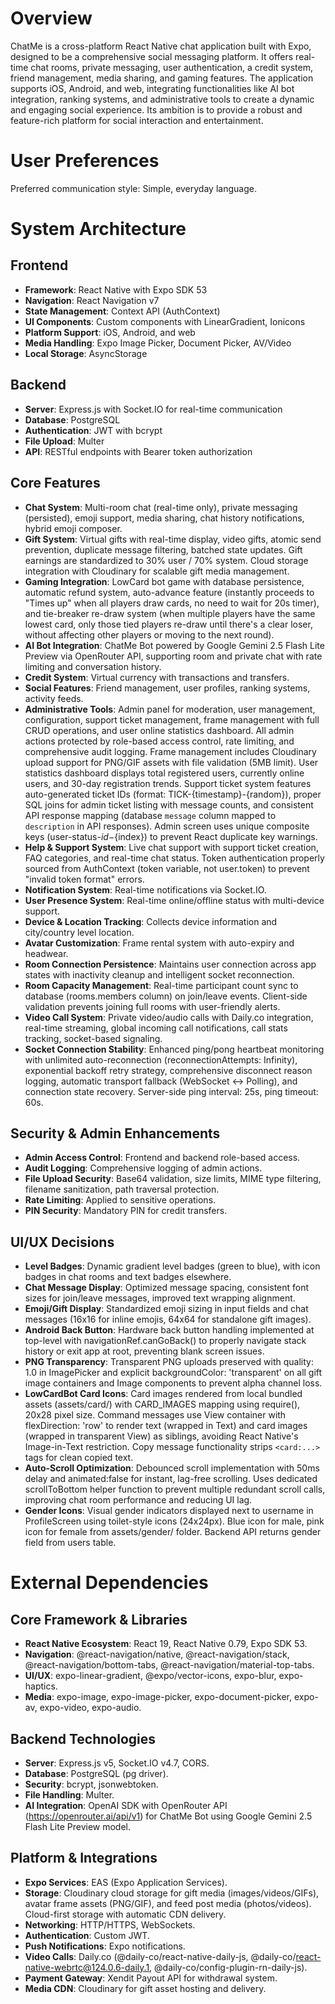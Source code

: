 # Overview

ChatMe is a cross-platform React Native chat application built with Expo, designed to be a comprehensive social messaging platform. It offers real-time chat rooms, private messaging, user authentication, a credit system, friend management, media sharing, and gaming features. The application supports iOS, Android, and web, integrating functionalities like AI bot integration, ranking systems, and administrative tools to create a dynamic and engaging social experience. Its ambition is to provide a robust and feature-rich platform for social interaction and entertainment.

# User Preferences

Preferred communication style: Simple, everyday language.

# System Architecture

## Frontend
- **Framework**: React Native with Expo SDK 53
- **Navigation**: React Navigation v7
- **State Management**: Context API (AuthContext)
- **UI Components**: Custom components with LinearGradient, Ionicons
- **Platform Support**: iOS, Android, and web
- **Media Handling**: Expo Image Picker, Document Picker, AV/Video
- **Local Storage**: AsyncStorage

## Backend
- **Server**: Express.js with Socket.IO for real-time communication
- **Database**: PostgreSQL
- **Authentication**: JWT with bcrypt
- **File Upload**: Multer
- **API**: RESTful endpoints with Bearer token authorization

## Core Features
- **Chat System**: Multi-room chat (real-time only), private messaging (persisted), emoji support, media sharing, chat history notifications, hybrid emoji composer.
- **Gift System**: Virtual gifts with real-time display, video gifts, atomic send prevention, duplicate message filtering, batched state updates. Gift earnings are standardized to 30% user / 70% system. Cloud storage integration with Cloudinary for scalable gift media management.
- **Gaming Integration**: LowCard bot game with database persistence, automatic refund system, auto-advance feature (instantly proceeds to "Times up" when all players draw cards, no need to wait for 20s timer), and tie-breaker re-draw system (when multiple players have the same lowest card, only those tied players re-draw until there's a clear loser, without affecting other players or moving to the next round).
- **AI Bot Integration**: ChatMe Bot powered by Google Gemini 2.5 Flash Lite Preview via OpenRouter API, supporting room and private chat with rate limiting and conversation history.
- **Credit System**: Virtual currency with transactions and transfers.
- **Social Features**: Friend management, user profiles, ranking systems, activity feeds.
- **Administrative Tools**: Admin panel for moderation, user management, configuration, support ticket management, frame management with full CRUD operations, and user online statistics dashboard. All admin actions protected by role-based access control, rate limiting, and comprehensive audit logging. Frame management includes Cloudinary upload support for PNG/GIF assets with file validation (5MB limit). User statistics dashboard displays total registered users, currently online users, and 30-day registration trends. Support ticket system features auto-generated ticket IDs (format: TICK-{timestamp}-{random}), proper SQL joins for admin ticket listing with message counts, and consistent API response mapping (database `message` column mapped to `description` in API responses). Admin screen uses unique composite keys (user-status-${id}-${index}) to prevent React duplicate key warnings.
- **Help & Support System**: Live chat support with support ticket creation, FAQ categories, and real-time chat status. Token authentication properly sourced from AuthContext (token variable, not user.token) to prevent "invalid token format" errors.
- **Notification System**: Real-time notifications via Socket.IO.
- **User Presence System**: Real-time online/offline status with multi-device support.
- **Device & Location Tracking**: Collects device information and city/country level location.
- **Avatar Customization**: Frame rental system with auto-expiry and headwear.
- **Room Connection Persistence**: Maintains user connection across app states with inactivity cleanup and intelligent socket reconnection.
- **Room Capacity Management**: Real-time participant count sync to database (rooms.members column) on join/leave events. Client-side validation prevents joining full rooms with user-friendly alerts.
- **Video Call System**: Private video/audio calls with Daily.co integration, real-time streaming, global incoming call notifications, call stats tracking, socket-based signaling.
- **Socket Connection Stability**: Enhanced ping/pong heartbeat monitoring with unlimited auto-reconnection (reconnectionAttempts: Infinity), exponential backoff retry strategy, comprehensive disconnect reason logging, automatic transport fallback (WebSocket ↔ Polling), and connection state recovery. Server-side ping interval: 25s, ping timeout: 60s.

## Security & Admin Enhancements
- **Admin Access Control**: Frontend and backend role-based access.
- **Audit Logging**: Comprehensive logging of admin actions.
- **File Upload Security**: Base64 validation, size limits, MIME type filtering, filename sanitization, path traversal protection.
- **Rate Limiting**: Applied to sensitive operations.
- **PIN Security**: Mandatory PIN for credit transfers.

## UI/UX Decisions
- **Level Badges**: Dynamic gradient level badges (green to blue), with icon badges in chat rooms and text badges elsewhere.
- **Chat Message Display**: Optimized message spacing, consistent font sizes for join/leave messages, improved text wrapping alignment.
- **Emoji/Gift Display**: Standardized emoji sizing in input fields and chat messages (16x16 for inline emojis, 64x64 for standalone gift images).
- **Android Back Button**: Hardware back button handling implemented at top-level with navigationRef.canGoBack() to properly navigate stack history or exit app at root, preventing blank screen issues.
- **PNG Transparency**: Transparent PNG uploads preserved with quality: 1.0 in ImagePicker and explicit backgroundColor: 'transparent' on all gift image containers and Image components to prevent alpha channel loss.
- **LowCardBot Card Icons**: Card images rendered from local bundled assets (assets/card/) with CARD_IMAGES mapping using require(), 20x28 pixel size. Command messages use View container with flexDirection: 'row' to render text (wrapped in Text) and card images (wrapped in transparent View) as siblings, avoiding React Native's Image-in-Text restriction. Copy message functionality strips `<card:...>` tags for clean copied text.
- **Auto-Scroll Optimization**: Debounced scroll implementation with 50ms delay and animated:false for instant, lag-free scrolling. Uses dedicated scrollToBottom helper function to prevent multiple redundant scroll calls, improving chat room performance and reducing UI lag.
- **Gender Icons**: Visual gender indicators displayed next to username in ProfileScreen using toilet-style icons (24x24px). Blue icon for male, pink icon for female from assets/gender/ folder. Backend API returns gender field from users table.

# External Dependencies

## Core Framework & Libraries
- **React Native Ecosystem**: React 19, React Native 0.79, Expo SDK 53.
- **Navigation**: @react-navigation/native, @react-navigation/stack, @react-navigation/bottom-tabs, @react-navigation/material-top-tabs.
- **UI/UX**: expo-linear-gradient, @expo/vector-icons, expo-blur, expo-haptics.
- **Media**: expo-image, expo-image-picker, expo-document-picker, expo-av, expo-video, expo-audio.

## Backend Technologies
- **Server**: Express.js v5, Socket.IO v4.7, CORS.
- **Database**: PostgreSQL (pg driver).
- **Security**: bcrypt, jsonwebtoken.
- **File Handling**: Multer.
- **AI Integration**: OpenAI SDK with OpenRouter API (https://openrouter.ai/api/v1) for ChatMe Bot using Google Gemini 2.5 Flash Lite Preview model.

## Platform & Integrations
- **Expo Services**: EAS (Expo Application Services).
- **Storage**: Cloudinary cloud storage for gift media (images/videos/GIFs), avatar frame assets (PNG/GIF), and feed post media (photos/videos). Cloud-first storage with automatic CDN delivery.
- **Networking**: HTTP/HTTPS, WebSockets.
- **Authentication**: Custom JWT.
- **Push Notifications**: Expo notifications.
- **Video Calls**: Daily.co (@daily-co/react-native-daily-js, @daily-co/react-native-webrtc@124.0.6-daily.1, @daily-co/config-plugin-rn-daily-js).
- **Payment Gateway**: Xendit Payout API for withdrawal system.
- **Media CDN**: Cloudinary for gift asset hosting and delivery.